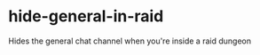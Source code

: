 hide-general-in-raid
====================

Hides the general chat channel when you're inside a raid dungeon
